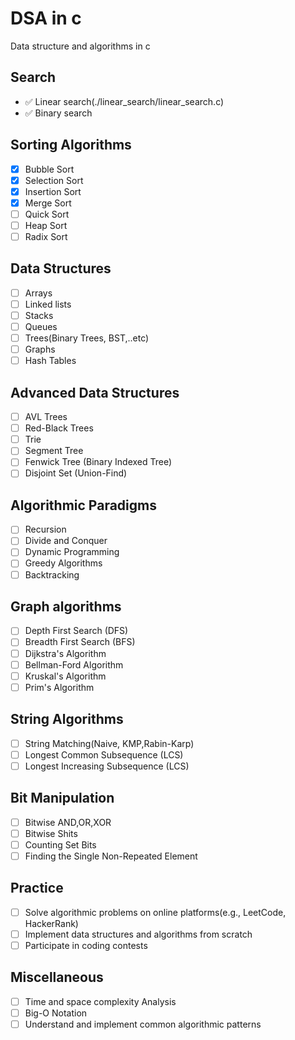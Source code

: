 # DSA in c

Data structure and algorithms in c

## Search

- :white_check_mark: Linear search(./linear_search/linear_search.c)
- :white_check_mark: Binary search

## Sorting Algorithms
- [x] Bubble Sort
- [x] Selection Sort
- [x] Insertion Sort
- [x] Merge Sort
- [ ] Quick Sort
- [ ] Heap Sort
- [ ] Radix Sort

## Data Structures
- [ ] Arrays
- [ ] Linked lists
- [ ] Stacks
- [ ] Queues
- [ ] Trees(Binary Trees, BST,..etc)
- [ ] Graphs
- [ ] Hash Tables

## Advanced Data Structures
- [ ] AVL Trees
- [ ] Red-Black Trees
- [ ] Trie
- [ ] Segment Tree
- [ ] Fenwick Tree (Binary Indexed Tree)
- [ ] Disjoint Set (Union-Find)

## Algorithmic Paradigms
- [ ] Recursion
- [ ] Divide and Conquer
- [ ] Dynamic Programming
- [ ] Greedy Algorithms
- [ ] Backtracking

## Graph algorithms
- [ ] Depth First Search (DFS)
- [ ] Breadth First Search (BFS)
- [ ] Dijkstra's Algorithm
- [ ] Bellman-Ford Algorithm
- [ ] Kruskal's Algorithm
- [ ] Prim's Algorithm

## String Algorithms
- [ ] String Matching(Naive, KMP,Rabin-Karp)
- [ ] Longest Common Subsequence (LCS)
- [ ] Longest Increasing Subsequence (LCS)

## Bit Manipulation
- [ ] Bitwise AND,OR,XOR
- [ ] Bitwise Shits
- [ ] Counting Set Bits
- [ ] Finding the Single Non-Repeated Element

## Practice
- [ ] Solve algorithmic problems on online platforms(e.g., LeetCode, HackerRank)
- [ ] Implement data structures and algorithms from scratch 
- [ ] Participate in coding contests

## Miscellaneous
- [ ] Time and space complexity Analysis
- [ ] Big-O Notation
- [ ] Understand and implement common algorithmic patterns
